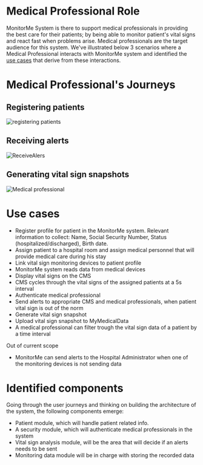 # Medical Professional Role

MonitorMe System is there to support medical professionals in providing the best care for their patients; by being able to monitor patient's vital signs and react fast when problems arise. Medical professionals are the target audience for this system. 
We've illustrated below 3 scenarios where a Medical Professional interacts with MonitorMe system and identified the [use cases](https://github.com/ArchitectsEvolutionZone/MonitorMe/blob/main/1.Requirements/UserJourneys/MedicalProfessional.md#use-cases) that derive from these interactions.

# Medical Professional's Journeys

## Registering patients
![registering patients](https://github.com/ArchitectsEvolutionZone/MonitorMe/blob/main/resources/UserJourneys/registerPatients.png)

## Receiving alerts
![ReceiveAlers](https://github.com/ArchitectsEvolutionZone/MonitorMe/blob/main/resources/UserJourneys/alertsJourney.png)

## Generating vital sign snapshots
![Medical professional](https://github.com/ArchitectsEvolutionZone/MonitorMe/blob/main/resources/UserJourneys/snapshotJourney.png)

# Use cases 
- Register profile for patient in the MonitorMe system. Relevant information to collect: Name, Social Security Number, Status (hospitalized/discharged), Birth date.
- Assign patient to a hospital room and assign medical personnel that will provide medical care during his stay 
- Link vital sign monitoring devices to patient profile
- MonitorMe system reads data from medical devices 
- Display vital signs on the CMS
- CMS cycles through the vital signs of the assigned patients at a 5s interval
- Authenticate medical professional
- Send alerts to appropriate CMS and medical professionals, when patient vital sign is out of the norm
- Generate vital sign snapshot
- Upload vital sign snapshot to MyMedicalData
- A medical professional can filter trough the vital sign data of a patient by a time interval 

Out of current scope 
- MonitorMe can send alerts to the Hospital Administrator when one of the monitoring devices is not sending data 

# Identified components
Going through the user journeys and thinking on building the architecture of the system, the following components emerge: 
- Patient module, which will handle patient related info. 
- A security module, which will authenticate medical professionals in the system 
- Vital sign analysis module, will be the area that will decide if an alerts needs to be sent 
- Monitoring data module will be in charge with storing the recorded data 


